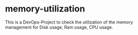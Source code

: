 # memory-utilization
This is a DevOps-Project to check the utilization of the memory management for Disk usage, Ram usage, CPU usage.
